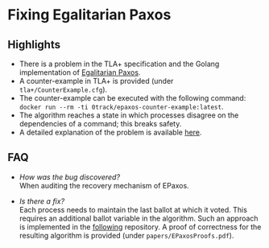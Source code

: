 # Fixing Egalitarian Paxos

## Highlights

- There is a problem in the TLA+ specification and the Golang implementation of [Egalitarian Paxos](https://github.com/efficient/epaxos).
- A counter-example in TLA+ is provided (under `tla+/CounterExample.cfg`).
- The counter-example can be executed with the following command: `docker run --rm -ti 0track/epaxos-counter-example:latest`.
- The algorithm reaches a state in which processes disagree on the dependencies of a command; this breaks safety.
- A detailed explanation of the problem is available [here](
http://arxiv.org/abs/1906.10917).

## FAQ

- _How was the bug discovered?_  
When auditing the recovery mechanism of EPaxos.

- _Is there a fix?_  
Each process needs to maintain the last ballot at which it voted.
This requires an additional ballot variable in the algorithm.
Such an approach is implemented in the [following](https://github.com/otrack/epaxos) repository.
A proof of correctness for the resulting algorithm is provided (under `papers/EPaxosProofs.pdf`).
